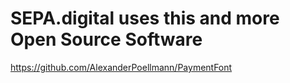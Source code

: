 # SEPA.digital uses this and more Open Source Software

https://github.com/AlexanderPoellmann/PaymentFont